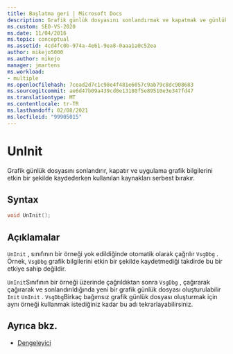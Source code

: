 ```yaml
---
title: Başlatma geri | Microsoft Docs
description: Grafik günlük dosyasını sonlandırmak ve kapatmak ve günlük kaynaklarını boşaltmak için VsgDbg öğesinin UnInit () yöntemini kullanın.
ms.custom: SEO-VS-2020
ms.date: 11/04/2016
ms.topic: conceptual
ms.assetid: 4cd4fc0b-974a-4e61-9ea8-0aaa1a0c52ea
author: mikejo5000
ms.author: mikejo
manager: jmartens
ms.workload:
- multiple
ms.openlocfilehash: 7cead2d7c1c98e4f481e6057c9ab79c8dc908683
ms.sourcegitcommit: ae6d47b09a439cd0e13180f5e89510e3e347fd47
ms.translationtype: MT
ms.contentlocale: tr-TR
ms.lasthandoff: 02/08/2021
ms.locfileid: "99905015"
---
```

# <a name="uninit"></a>UnInit
Grafik günlük dosyasını sonlandırır, kapatır ve uygulama grafik bilgilerini etkin bir şekilde kaydederken kullanılan kaynakları serbest bırakır.

## <a name="syntax"></a>Syntax

```C++
void UnInit();
```

## <a name="remarks"></a>Açıklamalar
 `UnInit` , sınıfının bir örneği yok edildiğinde otomatik olarak çağrılır `VsgDbg` . Örnek, `VsgDbg` grafik bilgilerini etkin bir şekilde kaydetmediği takdirde bu bir etkiye sahip değildir.

 `UnInit`Sınıfının bir örneği üzerinde çağrıldıktan sonra `VsgDbg` , çağırarak çağırarak ve sonlandırıldığında yeni bir grafik günlük dosyası oluşturulabilir `Init` `UnInit` . `VsgDbg`Birkaç bağımsız grafik günlük dosyası oluşturmak için aynı örneği kullanmak istediğiniz kadar bu adı tekrarlayabilirsiniz.

## <a name="see-also"></a>Ayrıca bkz.
- [Dengeleyici](init.md)